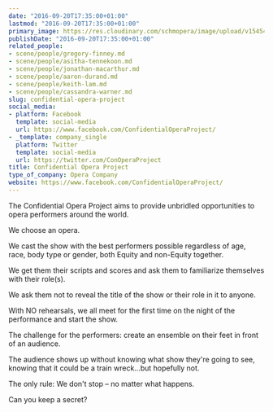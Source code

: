 ```yaml
---
date: "2016-09-20T17:35:00+01:00"
lastmod: "2016-09-20T17:35:00+01:00"
primary_image: https://res.cloudinary.com/schmopera/image/upload/v1545409169/media/webhook-uploads/1474389225265/COP-Logo.jpg.jpg
publishDate: "2016-09-20T17:35:00+01:00"
related_people:
- scene/people/gregory-finney.md
- scene/people/asitha-tennekoon.md
- scene/people/jonathan-macarthur.md
- scene/people/aaron-durand.md
- scene/people/keith-lam.md
- scene/people/cassandra-warner.md
slug: confidential-opera-project
social_media:
- platform: Facebook
  template: social-media
  url: https://www.facebook.com/ConfidentialOperaProject/
- _template: company_single
  platform: Twitter
  template: social-media
  url: https://twitter.com/ConOperaProject
title: Confidential Opera Project
type_of_company: Opera Company
website: https://www.facebook.com/ConfidentialOperaProject/
---
```


The Confidential Opera Project aims to provide unbridled opportunities to opera performers around the world.

We choose an opera.

We cast the show with the best performers possible regardless of age, race, body type or gender, both Equity and non-Equity together.

We get them their scripts and scores and ask them to familiarize themselves with their role(s).

We ask them not to reveal the title of the show or their role in it to anyone.

With NO rehearsals, we all meet for the first time on the night of the performance and start the show.

The challenge for the performers: create an ensemble on their feet in front of an audience.

The audience shows up without knowing what show they're going to see, knowing that it could be a train wreck…but hopefully not.

The only rule: We don't stop – no matter what happens.

Can you keep a secret?
